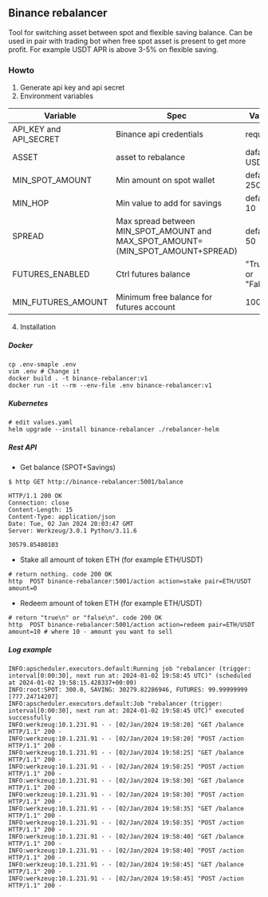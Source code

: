 ## Binance rebalancer
Tool for switching asset between spot and flexible saving balance.
Can be used in pair with trading bot when free spot asset is present
to get more profit. For example USDT APR is above 3-5% on flexible saving.

### Howto
1. Generate api key and api secret
2. Environment variables
   
|Variable|Spec|Value|
|---|---|---|
|API_KEY and API_SECRET|Binance api credentials|requred|
|ASSET|asset to rebalance|dafault: USDT|
|MIN_SPOT_AMOUNT|Min amount on spot wallet|default: 250|
|MIN_HOP|Min value to add for savings|default: 10|
|SPREAD|Max spread between MIN_SPOT_AMOUNT and MAX_SPOT_AMOUNT=(MIN_SPOT_AMOUNT+SPREAD)|default: 50|
|FUTURES_ENABLED|Ctrl futures balance|"True" or "False"|
|MIN_FUTURES_AMOUNT|Minimum free balance for futures account|100|

4. Installation 
##### Docker
```
cp .env-smaple .env
vim .env # Change it
docker build . -t binance-rebalancer:v1
docker run -it --rm --env-file .env binance-rebalancer:v1
``` 
##### Kubernetes
```
# edit values.yaml
helm upgrade --install binance-rebalancer ./rebalancer-helm  
```

##### Rest API
- Get balance (SPOT+Savings)
```
$ http GET http://binance-rebalancer:5001/balance

HTTP/1.1 200 OK
Connection: close
Content-Length: 15
Content-Type: application/json
Date: Tue, 02 Jan 2024 20:03:47 GMT
Server: Werkzeug/3.0.1 Python/3.11.6

30579.85480103

```
- Stake all amount of token ETH (for example ETH/USDT)
```
# return nothing. code 200 OK
http  POST binance-rebalancer:5001/action action=stake pair=ETH/USDT amount=0
```
- Redeem amount of token ETH (for example ETH/USDT)
```
# return "true\n" or "false\n". code 200 OK
http  POST binance-rebalancer:5001/action action=redeem pair=ETH/USDT amount=10 # where 10 - amount you want to sell 
```
##### Log example
```
INFO:apscheduler.executors.default:Running job "rebalancer (trigger: interval[0:00:30], next run at: 2024-01-02 19:58:45 UTC)" (scheduled at 2024-01-02 19:58:15.428337+00:00)
INFO:root:SPOT: 300.0, SAVING: 30279.82286946, FUTURES: 99.99999999 [777.24714207]
INFO:apscheduler.executors.default:Job "rebalancer (trigger: interval[0:00:30], next run at: 2024-01-02 19:58:45 UTC)" executed successfully
INFO:werkzeug:10.1.231.91 - - [02/Jan/2024 19:58:20] "GET /balance HTTP/1.1" 200 -
INFO:werkzeug:10.1.231.91 - - [02/Jan/2024 19:58:20] "POST /action HTTP/1.1" 200 -
INFO:werkzeug:10.1.231.91 - - [02/Jan/2024 19:58:25] "GET /balance HTTP/1.1" 200 -
INFO:werkzeug:10.1.231.91 - - [02/Jan/2024 19:58:25] "POST /action HTTP/1.1" 200 -
INFO:werkzeug:10.1.231.91 - - [02/Jan/2024 19:58:30] "GET /balance HTTP/1.1" 200 -
INFO:werkzeug:10.1.231.91 - - [02/Jan/2024 19:58:30] "POST /action HTTP/1.1" 200 -
INFO:werkzeug:10.1.231.91 - - [02/Jan/2024 19:58:35] "GET /balance HTTP/1.1" 200 -
INFO:werkzeug:10.1.231.91 - - [02/Jan/2024 19:58:35] "POST /action HTTP/1.1" 200 -
INFO:werkzeug:10.1.231.91 - - [02/Jan/2024 19:58:40] "GET /balance HTTP/1.1" 200 -
INFO:werkzeug:10.1.231.91 - - [02/Jan/2024 19:58:40] "POST /action HTTP/1.1" 200 -
INFO:werkzeug:10.1.231.91 - - [02/Jan/2024 19:58:45] "GET /balance HTTP/1.1" 200 -
INFO:werkzeug:10.1.231.91 - - [02/Jan/2024 19:58:45] "POST /action HTTP/1.1" 200 -
```
